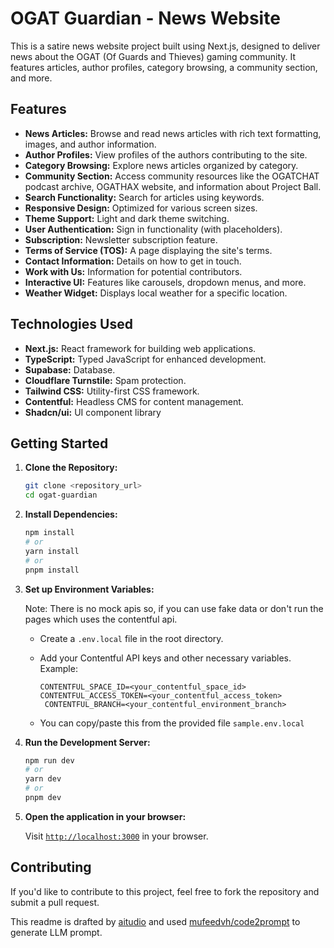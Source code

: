 # OGAT Guardian - News Website

This is a satire news website project built using Next.js, designed to deliver news about the OGAT (Of Guards and Thieves) gaming community. It features articles, author profiles, category browsing, a community section, and more.

## Features

*   **News Articles:** Browse and read news articles with rich text formatting, images, and author information.
*   **Author Profiles:** View profiles of the authors contributing to the site.
*   **Category Browsing:** Explore news articles organized by category.
*   **Community Section:** Access community resources like the OGATCHAT podcast archive, OGATHAX website, and information about Project Ball.
*   **Search Functionality:** Search for articles using keywords.
*   **Responsive Design:** Optimized for various screen sizes.
*   **Theme Support:** Light and dark theme switching.
*   **User Authentication:** Sign in functionality (with placeholders).
*   **Subscription:** Newsletter subscription feature.
*   **Terms of Service (TOS):** A page displaying the site's terms.
*   **Contact Information:** Details on how to get in touch.
*   **Work with Us:** Information for potential contributors.
*   **Interactive UI:** Features like carousels, dropdown menus, and more.
*   **Weather Widget:** Displays local weather for a specific location.

## Technologies Used

*   **Next.js:** React framework for building web applications.
*   **TypeScript:** Typed JavaScript for enhanced development.
*   **Supabase:** Database.
*   **Cloudflare Turnstile:** Spam protection.
*   **Tailwind CSS:** Utility-first CSS framework.
*   **Contentful:** Headless CMS for content management.
*   **Shadcn/ui:** UI component library


## Getting Started

1.  **Clone the Repository:**

    ```bash
    git clone <repository_url>
    cd ogat-guardian
    ```
2.  **Install Dependencies:**

    ```bash
    npm install
    # or
    yarn install
    # or
    pnpm install
    ```
3.  **Set up Environment Variables:**
    
    Note: There is no mock apis so, if you can use fake data or don't run the pages which uses the contentful api.

    *   Create a `.env.local` file in the root directory.
    *   Add your Contentful API keys and other necessary variables. Example:

        ```
        CONTENTFUL_SPACE_ID=<your_contentful_space_id>
        CONTENTFUL_ACCESS_TOKEN=<your_contentful_access_token>
         CONTENTFUL_BRANCH=<your_contentful_environment_branch>
        ```
    *   You can copy/paste this from the provided file `sample.env.local`

4.  **Run the Development Server:**

    ```bash
    npm run dev
    # or
    yarn dev
    # or
    pnpm dev
    ```
5.  **Open the application in your browser:**

    Visit [`http://localhost:3000`](http://localhost:3000) in your browser.

## Contributing

If you'd like to contribute to this project, feel free to fork the repository and submit a pull request.

This readme is drafted by [aitudio](https://aistudio.google.com/prompts) and used [mufeedvh/code2prompt](https://github.com/mufeedvh/code2prompt) to generate LLM prompt. 